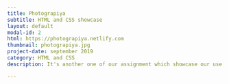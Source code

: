 ```yaml
---
title: Photograpiya
subtitle: HTML and CSS showcase
layout: default
modal-id: 2
html: https://photograpiya.netlify.com
thumbnail: photograpiya.jpg
project-date: september 2019
category: HTML and CSS
description: It's another one of our assignment which showcase our use of flexbox, grids and media queries.

---
```


